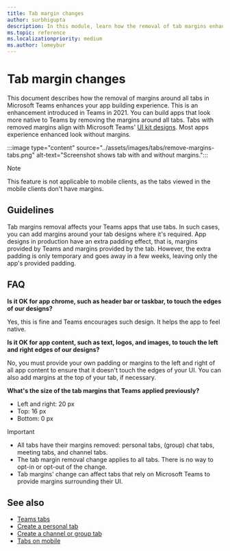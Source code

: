 ```yaml
---
title: Tab margin changes
author: surbhigupta
description: In this module, learn how the removal of tab margins enhances app building experience.
ms.topic: reference
ms.localizationpriority: medium
ms.author: lomeybur
---
```


# Tab margin changes

This document describes how the removal of margins around all tabs in Microsoft Teams enhances your app building experience. This is an enhancement introduced in Teams in 2021.
You can build apps that look more native to Teams by removing the margins around all tabs. Tabs with removed margins align with Microsoft Teams' [UI kit designs](~/tabs/design/tabs.md). Most apps experience enhanced look without margins.

:::image type="content" source="../assets/images/tabs/remove-margins-tabs.png" alt-text="Screenshot shows tab with and without margins.":::

> [!NOTE]
> This feature is not applicable to mobile clients, as the tabs viewed in the mobile clients don't have margins.

## Guidelines

Tab margins removal affects your Teams apps that use tabs. In such cases, you can add margins around your tab designs where it's required. App designs in production have an extra padding effect, that is, margins provided by Teams and margins provided by the tab. However, the extra padding is only temporary and goes away in a few weeks, leaving only the app's provided padding.

## FAQ

**Is it OK for app chrome, such as header bar or taskbar, to touch the edges of our designs?**

Yes, this is fine and Teams encourages such design. It helps the app to feel native.

**Is it OK for app content, such as text, logos, and images, to touch the left and right edges of our designs?**

No, you must provide your own padding or margins to the left and right of all app content to ensure that it doesn't touch the edges of your UI. You can also add margins at the top of your tab, if necessary.

**What's the size of the tab margins that Teams applied previously?**

* Left and right: 20 px
* Top: 16 px
* Bottom: 0 px

> [!IMPORTANT]
>
> * All tabs have their margins removed: personal tabs, (group) chat tabs, meeting tabs, and channel tabs.
> * The tab margin removal change applies to all tabs. There is no way to opt-in or opt-out of the change.
> * Tab margins' change can affect tabs that rely on Microsoft Teams to provide margins surrounding their UI.

## See also

* [Teams tabs](~/tabs/what-are-tabs.md)
* [Create a personal tab](~/tabs/how-to/create-personal-tab.md)
* [Create a channel or group tab](~/tabs/how-to/create-channel-group-tab.md)
* [Tabs on mobile](~/tabs/design/tabs-mobile.md)